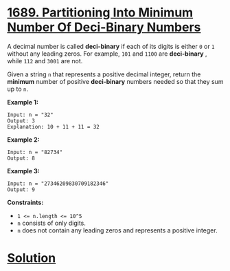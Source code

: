# [1689. Partitioning Into Minimum Number Of Deci-Binary Numbers](https://leetcode.com/problems/partitioning-into-minimum-number-of-deci-binary-numbers/)

A decimal number is called **deci-binary**  if each of its digits is either `0` or `1` without any leading zeros. For example, `101` and `1100` are **deci-binary** , while `112` and `3001` are not.

Given a string `n` that represents a positive decimal integer, return the **minimum**  number of positive **deci-binary**  numbers needed so that they sum up to `n`.

**Example 1:** 

```
Input: n = "32"
Output: 3
Explanation: 10 + 11 + 11 = 32
```

**Example 2:** 

```
Input: n = "82734"
Output: 8
```

**Example 3:** 

```
Input: n = "27346209830709182346"
Output: 9
```

**Constraints:** 

- `1 <= n.length <= 10^5`
- `n` consists of only digits.
- `n` does not contain any leading zeros and represents a positive integer.



# [Solution](https://github.com/vjpatel077/LeetCode/blob/master/String/11-05-2023/Sol2.java)